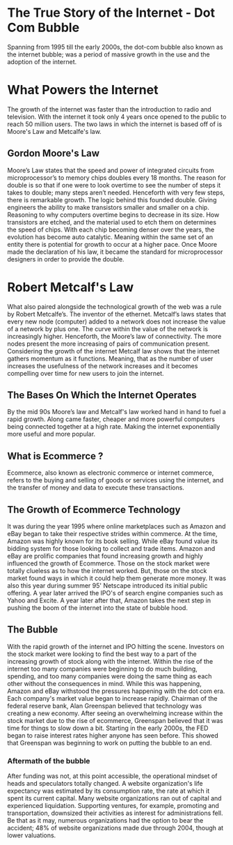 # The True Story of the Internet - Dot Com Bubble 

Spanning from 1995 till the early 2000s, the dot-com bubble also known as the internet bubble; was a period of massive growth in the use and the adoption of the internet.


# What Powers the Internet

The growth of the internet was faster than the introduction to radio and television. With the internet it took only 4 years once opened to the public to reach 50 million users. 
The two laws in which the internet is based off of is Moore's Law and Metcalfe's law. 

## Gordon Moore's Law

Moore’s Law states that the speed and power of integrated circuits from microprocessor’s to memory chips doubles every 18 months. The reason for double is so that if one were to look overtime to see the number of steps it takes to double; many steps aren’t needed. Henceforth with very few steps, there is remarkable growth. The logic behind this founded double. Giving engineers the ability to make transistors smaller and smaller on a chip. Reasoning to why computers overtime begins to decrease in its size. 
How transistors are etched, and the material used to etch them on determines the speed of chips. With each chip becoming denser over the years, the evolution has become auto catalytic. Meaning within the same set of an entity there is potential for growth to occur at a higher pace. 
Once Moore made the declaration of his law, it became the standard for microprocessor designers in order to provide the double. 

# Robert Metcalf's Law 

What also paired alongside the technological growth of the web was a rule by Robert Metcalfe’s. The inventor of the ethernet. Metcalf’s laws states that every new node (computer) added to a network does not increase the value of a network by plus one. The curve within the value of the network is increasingly higher. Henceforth, the Moore’s law of connectivity. 
The more nodes present the more increasing of pairs of communication present. Considering the growth of the internet Metcalf law shows that the internet gathers momentum as it functions. Meaning, that as the number of user increases the usefulness of the network increases and it becomes compelling over time for new users to join the internet. 

## The Bases On Which the Internet Operates 
By the mid 90s Moore’s law and Metcalf's law worked hand in hand to fuel a rapid growth. Along came faster, cheaper and more powerful computers being connected together at a high rate. Making the internet exponentially more useful and more popular.

## What is Ecommerce ? 
Ecommerce, also known as electronic commerce or internet commerce, refers to the buying and selling of goods or services using the internet, and the transfer of money and data to execute these transactions.

## The Growth of Ecommerce Technology 
It was during the year 1995 where online marketplaces such as Amazon and eBay began to take their respective strides within commerce. 
At the time, Amazon was highly known for its book selling. While eBay found value its bidding system for those looking to collect and trade items. 
Amazon and eBay are prolific companies that found increasing growth and highly influenced the growth of Ecommerce. Those on the stock market were totally clueless as to how the internet worked.
But, those on the stock market found ways in which it could help them generate more money. It was also this year during summer 95' Netscape introduced its initial public offering. A year later arrived the IPO's of search engine companies such as Yahoo and Excite. 
A year later after that, Amazon takes the next step in pushing the boom of the internet into the state of bubble hood.

## The Bubble 

With the rapid growth of the internet and IPO hitting the scene. Investors on the stock market were looking to find the best way to a part of the increasing growth of stock along with the internet. Within the rise of the internet too many companies were beginning to do much building, spending, and too many companies were doing the same thing as each other without the consequences in mind. 
While this was happening, Amazon and eBay withstood the pressures happening with the dot com era. Each company's market value began to increase rapidly. Chairman of the federal reserve bank, Alan Greenspan believed that technology was creating a new economy. After seeing an overwhelming increase within the stock market due to the 
rise of ecommerce, Greenspan believed that it was time for things to slow down a bit. Starting in the early 2000s, the FED began to raise interest rates higher anyone has seen before. This showed that Greenspan was beginning to work on putting the bubble to an end. 
 
 ### Aftermath of the bubble 
 After funding was not, at this point accessible, the operational mindset of heads and speculators totally changed. A website organization's life expectancy was estimated by its consumption rate, the rate at which it spent its current capital. Many website organizations ran out of capital and experienced liquidation. Supporting ventures, for example, promoting and transportation, downsized their activities as interest for administrations fell. Be that as it may, numerous organizations had the option to bear the accident; 48% of website organizations made due through 2004, though at lower valuations.